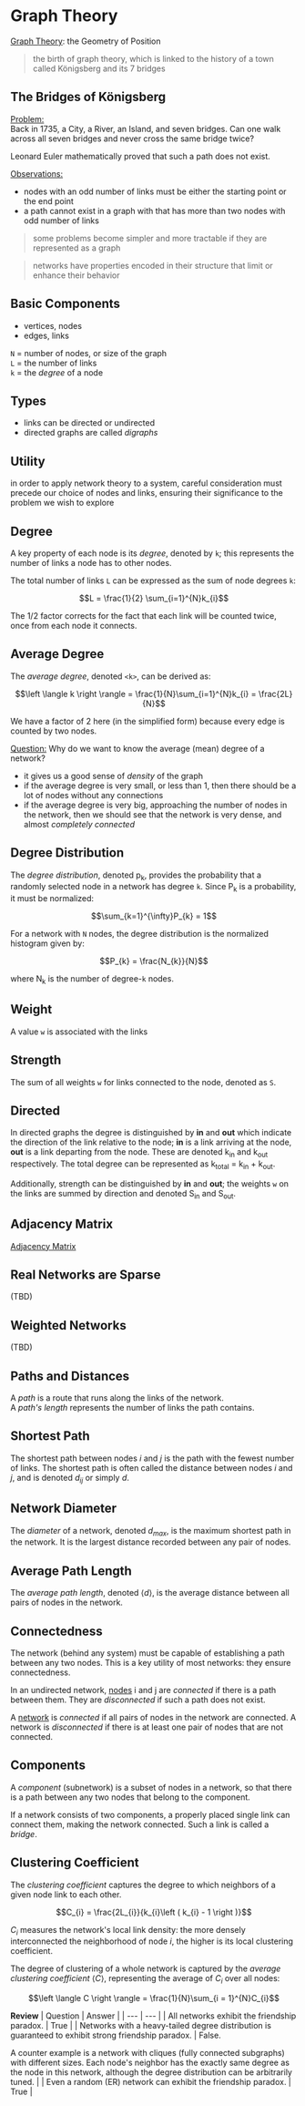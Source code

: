 # Graph Theory
[Graph Theory](https://en.wikipedia.org/wiki/Graph_theory): the Geometry of Position

> the birth of graph theory, which is linked to the history of a town called Königsberg and its 7 bridges

## The Bridges of Königsberg
<u>Problem:</u>   
Back in 1735, a City, a River, an Island, and seven bridges. Can one walk across all seven bridges and never cross the same bridge twice?

Leonard Euler mathematically proved that such a path does not exist.

<u>Observations:</u>   
- nodes with an odd number of links must be either the starting point or the end point
- a path cannot exist in a graph with that has more than two nodes with odd number of links

> some problems become simpler and more tractable if they are represented as a graph

> networks have properties encoded in their structure that limit or enhance their behavior

## Basic Components
- vertices, nodes
- edges, links

`N` = number of nodes, or size of the graph   
`L` = the number of links   
`k` = the *degree* of a node

## Types
- links can be directed or undirected
- directed graphs are called *digraphs*

## Utility
in order to apply network theory to a system, careful consideration must precede our choice of nodes and links, ensuring their significance to the problem we wish to explore

## Degree
A key property of each node is its *degree*, denoted by `k`; this represents the number of links a node has to other nodes.

The total number of links `L` can be expressed as the sum of node degrees `k`:

$$L = \frac{1}{2} \sum_{i=1}^{N}k_{i}$$

The 1/2 factor corrects for the fact that each link will be counted twice, once from each node it connects.

## Average Degree
The *average degree*, denoted `<k>`, can be derived as:

$$\left \langle k \right \rangle = \frac{1}{N}\sum_{i=1}^{N}k_{i} = \frac{2L}{N}$$

We have a factor of 2 here (in the simplified form) because every edge is counted by two nodes.

<u>Question:</u> Why do we want to know the average (mean) degree of a network?
- it gives us a good sense of *density* of the graph
- if the average degree is very small, or less than 1, then there should be a lot of nodes without any connections
- if the average degree is very big, approaching the number of nodes in the network, then we should see that the network is very dense, and almost *completely connected*

## Degree Distribution
The *degree distribution*, denoted p<sub>k</sub>, provides the probability that a randomly selected node in a network has degree `k`. Since P<sub>k</sub> is a probability, it must be normalized:

$$\sum_{k=1}^{\infty}P_{k} = 1$$

For a network with `N` nodes, the degree distribution is the normalized histogram given by:

$$P_{k} = \frac{N_{k}}{N}$$

where N<sub>k</sub> is the number of degree-`k` nodes.

## Weight
A value `w` is associated with the links

## Strength
The sum of all weights `w` for links connected to the node, denoted as `S`.

## Directed
In directed graphs the degree is distinguished by **in** and **out** which indicate the direction of the link relative to the node; **in** is a link arriving at the node, **out** is a link departing from the node. These are denoted k<sub>in</sub> and k<sub>out</sub> respectively. The total degree can be represented as k<sub>total</sub> = k<sub>in</sub> + k<sub>out</sub>.

Additionally, strength can be distinguished by **in** and **out**; the weights `w` on the links are summed by direction and denoted S<sub>in</sub> and S<sub>out</sub>.

## Adjacency Matrix
[Adjacency Matrix](adjacency-matrix.md)

## Real Networks are Sparse
(TBD)

## Weighted Networks
(TBD)

## Paths and Distances
A *path* is a route that runs along the links of the network.   
A *path's length* represents the number of links the path contains.

## Shortest Path
The shortest path between nodes *i* and *j* is the path with the fewest number of links. The shortest path is often called the distance between nodes *i* and *j*, and is denoted *d*<sub>*ij*</sub> or simply *d*.

## Network Diameter
The *diameter* of a network, denoted *d*<sub>*max*</sub>, is the maximum shortest path in the network. It is the largest distance recorded between any pair of nodes.

## Average Path Length
The *average path length*, denoted $\left \langle d \right \rangle$, is the average distance between all pairs of nodes in the network.

## Connectedness
The network (behind any system) must be capable of establishing a path between any two nodes. This is a key utility of most networks: they ensure connectedness.

In an undirected network, <u>nodes</u> i and j are *connected* if there is a path between them. They are *disconnected* if such a path does not exist.

A <u>network</u> is *connected* if all pairs of nodes in the network are connected. A network is *disconnected* if there is at least one pair of nodes that are not connected.

## Components
A *component* (subnetwork) is a subset of nodes in a network, so that there is a path between any two nodes that belong to the component.

If a network consists of two components, a properly placed single link can connect them, making the network connected. Such a link is called a *bridge*.

## Clustering Coefficient
The *clustering coefficient* captures the degree to which neighbors of a given node link to each other.

$$C_{i} = \frac{2L_{i}}{k_{i}\left ( k_{i} - 1 \right )}$$

$C_{i}$ measures the network's local link density: the more densely interconnected the neighborhood of node *i*, the higher is its local clustering coefficient.

The degree of clustering of a whole network is captured by the *average clustering coefficient* $\left \langle C \right \rangle$, representing the average of $C_{i}$ over all nodes:

$$\left \langle C \right \rangle = \frac{1}{N}\sum_{i = 1}^{N}C_{i}$$


**Review**
| Question | Answer |
| --- | --- |
| All networks exhibit the friendship paradox. | True |
| Networks with a heavy-tailed degree distribution is guaranteed to exhibit strong friendship paradox.    | False. <P> A counter example is a network with cliques (fully connected subgraphs) with different sizes. Each node's neighbor has the exactly same degree as the node in this network, although the degree distribution  can be arbitrarily tuned.   |
| Even a random (ER) network can exhibit the friendship paradox.  | True |
